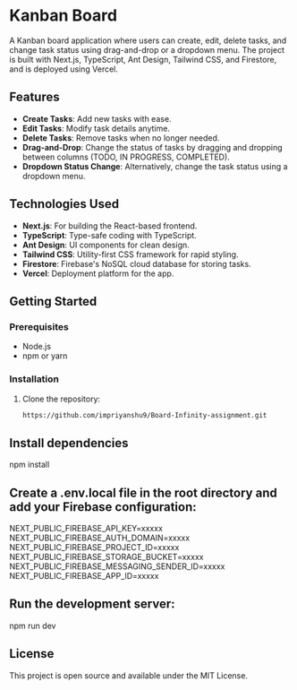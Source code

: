# Kanban Board

A Kanban board application where users can create, edit, delete tasks, and change task status using drag-and-drop or a dropdown menu. The project is built with Next.js, TypeScript, Ant Design, Tailwind CSS, and Firestore, and is deployed using Vercel.

## Features
- **Create Tasks**: Add new tasks with ease.
- **Edit Tasks**: Modify task details anytime.
- **Delete Tasks**: Remove tasks when no longer needed.
- **Drag-and-Drop**: Change the status of tasks by dragging and dropping between columns (TODO, IN PROGRESS, COMPLETED).
- **Dropdown Status Change**: Alternatively, change the task status using a dropdown menu.

## Technologies Used
- **Next.js**: For building the React-based frontend.
- **TypeScript**: Type-safe coding with TypeScript.
- **Ant Design**: UI components for clean design.
- **Tailwind CSS**: Utility-first CSS framework for rapid styling.
- **Firestore**: Firebase's NoSQL cloud database for storing tasks.
- **Vercel**: Deployment platform for the app.

## Getting Started

### Prerequisites
- Node.js
- npm or yarn

### Installation

1. Clone the repository:
   ```bash
   https://github.com/impriyanshu9/Board-Infinity-assignment.git

## Install dependencies
npm install

## Create a .env.local file in the root directory and add your Firebase configuration:
NEXT_PUBLIC_FIREBASE_API_KEY=xxxxx
NEXT_PUBLIC_FIREBASE_AUTH_DOMAIN=xxxxx
NEXT_PUBLIC_FIREBASE_PROJECT_ID=xxxxx
NEXT_PUBLIC_FIREBASE_STORAGE_BUCKET=xxxxx
NEXT_PUBLIC_FIREBASE_MESSAGING_SENDER_ID=xxxxx
NEXT_PUBLIC_FIREBASE_APP_ID=xxxxx

## Run the development server:
npm run dev

## License
This project is open source and available under the MIT License.


